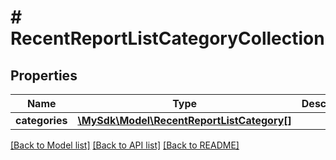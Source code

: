 # # RecentReportListCategoryCollection

## Properties

Name | Type | Description | Notes
------------ | ------------- | ------------- | -------------
**categories** | [**\MySdk\Model\RecentReportListCategory[]**](RecentReportListCategory.md) |  | [optional]

[[Back to Model list]](../../README.md#models) [[Back to API list]](../../README.md#endpoints) [[Back to README]](../../README.md)
